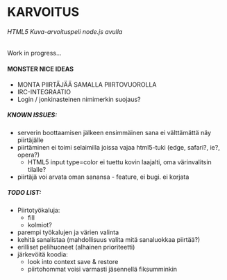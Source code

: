 # KARVOITUS
###### HTML5 Kuva-arvoituspeli node.js avulla

Work in progress...

#### **MONSTER** NICE IDEAS
* MONTA PIIRTÄJÄÄ SAMALLA PIIRTOVUOROLLA
* IRC-INTEGRAATIO
* Login / jonkinasteinen nimimerkin suojaus?

##### KNOWN ISSUES:
* serverin boottaamisen jälkeen ensimmäinen sana ei välttämättä näy piirtäjälle
* piirtäminen ei toimi selaimilla joissa vajaa html5-tuki (edge, safari?, ie?, opera?)
  * HTML5 input type=color ei tuettu kovin laajalti, oma värinvalitsin tilalle?
* piirtäjä voi arvata oman sanansa - feature, ei bugi. ei korjata

##### TODO LIST:
* Piirtotyökaluja:
  * fill
  * kolmiot?
* parempi työkalujen ja värien valinta
* kehitä sanalistaa (mahdollisuus valita mitä sanaluokkaa piirtää?)
* erilliset pelihuoneet (alhainen prioriteetti)
* järkevöitä koodia:
  * look into context save & restore
  * piirtohommat voisi varmasti jäsennellä fiksumminkin